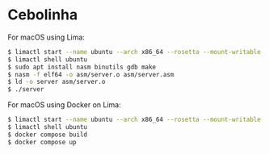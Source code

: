 # Cebolinha

For macOS using Lima:

```bash
$ limactl start --name ubuntu --arch x86_64 --rosetta --mount-writable --cpus 4 --disk 20
$ limactl shell ubuntu
$ sudo apt install nasm binutils gdb make
$ nasm -f elf64 -o asm/server.o asm/server.asm
$ ld -o server asm/server.o
$ ./server
```

For macOS using Docker on Lima:

```bash
$ limactl start --name ubuntu --arch x86_64 --rosetta --mount-writable --cpus 4 --disk 20
$ limactl shell ubuntu
$ docker compose build
$ docker compose up
```
